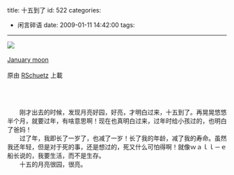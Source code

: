 title: 十五到了
id: 522
categories:
  - 闲言碎语
date: 2009-01-11 14:42:00
tags:
---

[![](http://m2.img.libdd.com/farm5/2012/0821/17/8DE5F89F2D331DC3FD7D3E3CEAB23032A8746F5EF698_240_180.JPEG)</img>](http://www.flickr.com/photos/rschuetz/3182242505/ "photo sharing")
</br>
</br><span>[January moon](http://www.flickr.com/photos/rschuetz/3182242505/)
</br>
</br>原由 [RSchuetz](http://www.flickr.com/people/rschuetz/) 上載
</br></span>
</br>
</br>
</br>

　　刚才出去的时候，发现月亮好园，好亮，才明白过来，十五到了。再晃晃悠悠半个月，就要过年，有啥意思啊！现在也真明白过来，过年时给小孩过的，也明白了爸妈！
</br>　　过了年，我即长了一岁了，也减了一岁！长了我的年龄，减了我的寿命。虽然我还年轻，但是对于死的事，还是想过的，死又什么可怕得啊！就像ｗａｌｌ－ｅ船长说的，我要生活，而不是生存。
</br>　　十五的月亮很园，很亮。
